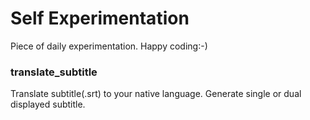 
# Self Experimentation

Piece of daily experimentation. Happy coding:-)

### translate_subtitle
Translate subtitle(.srt) to your native language. Generate single or dual displayed subtitle.
